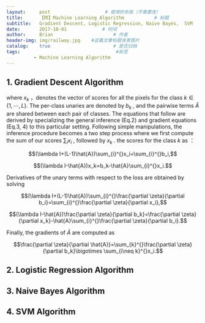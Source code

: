 ```yaml
---
layout:     post                    # 使用的布局（不需要改）
title:      【转】Machine Learning Algorithm           # 标题 
subtitle:   Gradient Descent, Logistic Regression, Naive Bayes,  SVM   #副标题
date:       2017-10-01             # 时间
author:     Brian                      # 作者
header-img: img/railway.jpg    #这篇文章标题背景图片
catalog:    true                       # 是否归档
tags:                                   #标签
          - Machine Learning Algorithm
---
```






## 1. Gradient Descent Algorithm



where $x_k$ ，denotes the vector of scores for all the pixels for the class $k \in \{ 1,  \cdots,  L \}$. The per-class unaries are denoted by $b_k$ , and the pairwise terms $\hat{A}$  are shared between each pair of classes. The equations that follow are derived by specializing the general inference (Eq.2) and gradient equations (Eq.3, 4) to this particular setting. Following simple manipulations, the inference procedure becomes a two step process where we first compute the sum of our scores $\sum\nolimits_{i}^{}x_i$ , followed by $x_k$ . the scores for the class $k$  as ： 

$$(\lambda I+(L-1)\hat{A})\sum_{i}^{}x_i=\sum_{i}^{}b_i,​$$     

$$(\lambda I-\hat{A})x_k=b_k-\hat{A}\sum_{i}^{}x_i.$$           

Derivatives of the unary terms with respect to the loss are obtained by solving

$$(\lambda I+(L-1)\hat{A})\sum_{i}^{}\frac{\partial \zeta}{\partial b_i}=\sum_{i}^{}\frac{\partial \zeta}{\partial x_i},$$

$$(\lambda I-\hat{A})\frac{\partial \zeta}{\partial b_k}=\frac{\partial \zeta}{\partial x_k}-\hat{A}\sum_{i}^{}\frac{\partial \zeta}{\partial b_i}.$$

Finally, the gradients of $\hat{A}$  are computed as

$$\frac{\partial \zeta}{\partial \hat{A}}=\sum_{k}^{}\frac{\partial \zeta}{\partial b_k}\bigotimes \sum_{i\neq k}^{}x_i.$$


## 2. Logistic Regression Algorithm





## 3. Naive Bayes Algorithm





## 4. SVM Algorithm















<html>
<head>
<title>MathJax TeX Test Page</title>
<script type="text/x-mathjax-config">
  MathJax.Hub.Config({tex2jax: {inlineMath: [['$','$'], ['\\(','\\)']]}});
</script>
<script type="text/javascript" async src="https://cdn.mathjax.org/mathjax/latest/MathJax.js?config=TeX-AMS_CHTML">
</script>
</head>
<body>























